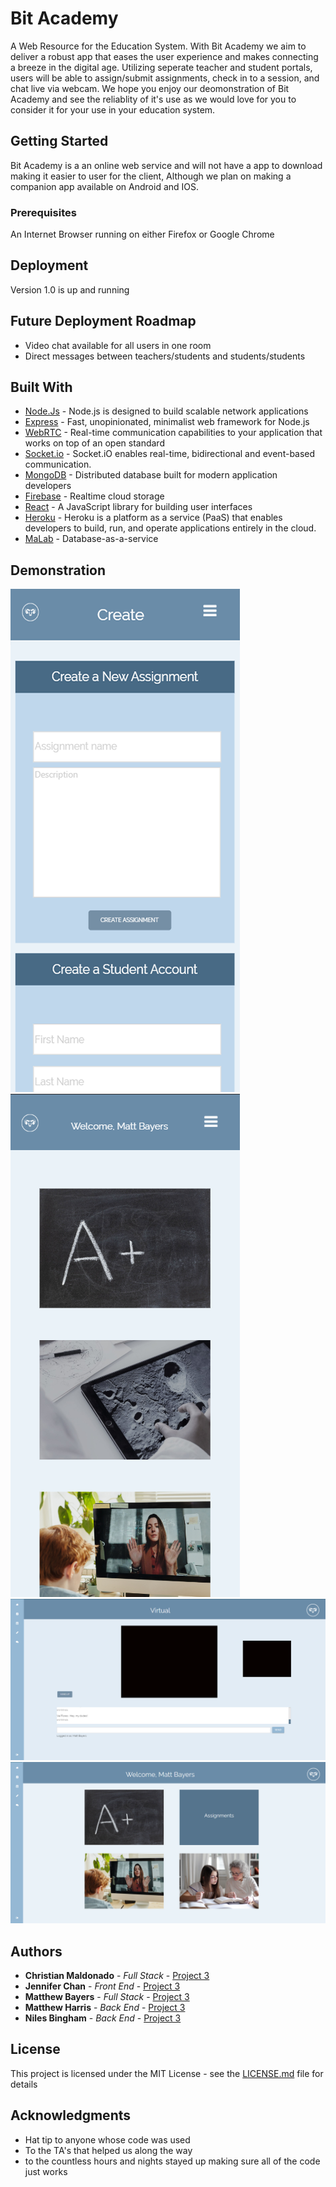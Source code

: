 # Bit Academy

A Web Resource for the Education System. With Bit Academy we aim to deliver a robust app that eases the user experience and makes connecting a breeze in the digital age. Utilizing seperate teacher and student portals, users will be able to assign/submit assignments, check in to a session, and chat live via webcam. We hope you enjoy our deomonstration of Bit Academy and see the reliablity of it's use as we would love for you to consider it for your use in your education system.  

## Getting Started

Bit Academy is a an online web service and will not have a app to download making it easier to user for the client, Although we plan on making a companion app available on Android and IOS.

### Prerequisites

An Internet Browser running on either Firefox or Google Chrome

## Deployment

Version 1.0 is up and running

## Future Deployment Roadmap

* Video chat available for all users in one room
* Direct messages between teachers/students and students/students


## Built With

* [Node.Js](https://nodejs.org/en/) - Node.js is designed to build scalable network applications 
* [Express](https://expressjs.com/) - Fast, unopinionated, minimalist web framework for Node.js
* [WebRTC](https://webrtc.org/) - Real-time communication capabilities to your application that works on top of an open standard
* [Socket.io](https://socket.io/) - Socket.iO enables real-time, bidirectional and event-based communication.
* [MongoDB](https://www.mongodb.com/) - Distributed database built for modern application developers
* [Firebase](https://firebase.google.com/) - Realtime cloud storage
* [React](https://reactjs.org/) - A JavaScript library for building user interfaces 
* [Heroku](https://dashboard.heroku.com/) - Heroku is a platform as a service (PaaS) that enables developers to build, run, and operate applications entirely in the cloud.
* [MaLab](https://mlab.com/) - Database-as-a-service

## Demonstration
![Create Assignment](https://github.com/christianlMaldonado/Project3/blob/master/client/public/images/createMobile.png) 
![Home Page Mobile](https://github.com/christianlMaldonado/Project3/blob/master/client/public/images/homePageMobile.png) 
![Virtual Page](https://github.com/christianlMaldonado/Project3/blob/master/client/public/images/virtualPage.png) 
![Home Page Desktop](https://github.com/christianlMaldonado/Project3/blob/master/client/public/images/homePage.png) 


## Authors

* **Christian Maldonado** - *Full Stack* - [Project 3](https://github.com/christianlMaldonado/Project3)
* **Jennifer Chan** - *Front End* - [Project 3](https://github.com/christianlMaldonado/Project3)
* **Matthew Bayers** - *Full Stack* - [Project 3](https://github.com/christianlMaldonado/Project3)
* **Matthew Harris** - *Back End* - [Project 3](https://github.com/christianlMaldonado/Project3)
* **Niles Bingham** - *Back End* - [Project 3](https://github.com/christianlMaldonado/Project3)

## License

This project is licensed under the MIT License - see the [LICENSE.md](LICENSE.md) file for details

## Acknowledgments

* Hat tip to anyone whose code was used
* To the TA's that helped us along the way
* to the countless hours and nights stayed up making sure all of the code just works
